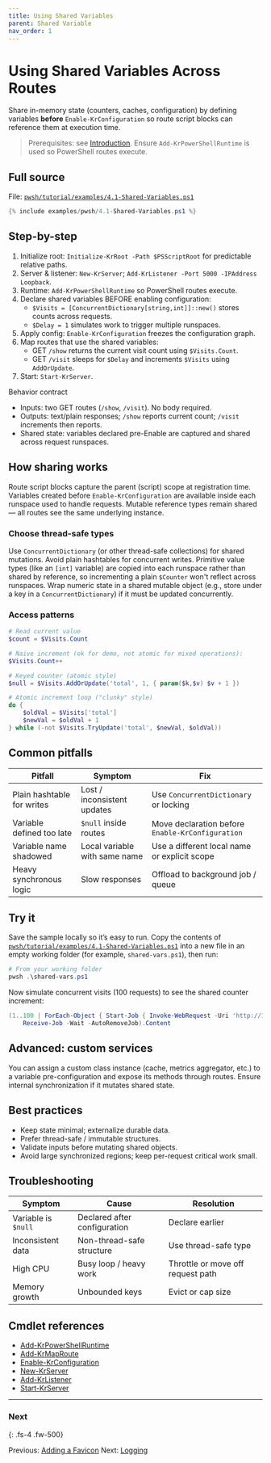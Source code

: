 ```yaml
---
title: Using Shared Variables
parent: Shared Variable
nav_order: 1
---
```


# Using Shared Variables Across Routes

Share in-memory state (counters, caches, configuration) by defining variables **before** `Enable-KrConfiguration`
so route script blocks can reference them at execution time.

> Prerequisites: see [Introduction][Introduction]. Ensure `Add-KrPowerShellRuntime` is used so PowerShell
> routes execute.

## Full source

File: [`pwsh/tutorial/examples/4.1-Shared-Variables.ps1`][4.1-Shared-Variables.ps1]

```powershell
{% include examples/pwsh/4.1-Shared-Variables.ps1 %}
```

## Step-by-step

1. Initialize root: `Initialize-KrRoot -Path $PSScriptRoot` for predictable relative paths.
2. Server & listener: `New-KrServer`; `Add-KrListener -Port 5000 -IPAddress Loopback`.
3. Runtime: `Add-KrPowerShellRuntime` so PowerShell routes execute.
4. Declare shared variables BEFORE enabling configuration:
    - `$Visits = [ConcurrentDictionary[string,int]]::new()` stores counts across requests.
    - `$Delay = 1` simulates work to trigger multiple runspaces.
5. Apply config: `Enable-KrConfiguration` freezes the configuration graph.
6. Map routes that use the shared variables:
    - GET `/show` returns the current visit count using `$Visits.Count`.
    - GET `/visit` sleeps for `$Delay` and increments `$Visits` using `AddOrUpdate`.
7. Start: `Start-KrServer`.

Behavior contract

- Inputs: two GET routes (`/show`, `/visit`). No body required.
- Outputs: text/plain responses; `/show` reports current count; `/visit` increments then reports.
- Shared state: variables declared pre-Enable are captured and shared across request runspaces.

## How sharing works

Route script blocks capture the parent (script) scope at registration time. Variables created before
`Enable-KrConfiguration` are available inside each runspace used to handle requests. Mutable reference types
remain shared — all routes see the same underlying instance.

### Choose thread-safe types

Use `ConcurrentDictionary` (or other thread-safe collections) for shared mutations. Avoid plain hashtables for
concurrent writes. Primitive value types (like an `[int]` variable) are copied into each runspace rather than
shared by reference, so incrementing a plain `$Counter` won't reflect across runspaces. Wrap numeric
state in a shared mutable object (e.g., store under a key in a `ConcurrentDictionary`) if it must be updated
concurrently.

### Access patterns

```powershell
# Read current value
$count = $Visits.Count

# Naive increment (ok for demo, not atomic for mixed operations):
$Visits.Count++

# Keyed counter (atomic style)
$null = $Visits.AddOrUpdate('total', 1, { param($k,$v) $v + 1 })

# Atomic increment loop ("clunky" style)
do {
    $oldVal = $Visits['total']
    $newVal = $oldVal + 1
} while (-not $Visits.TryUpdate('total', $newVal, $oldVal))
```

## Common pitfalls

| Pitfall                    | Symptom                       | Fix                                              |
|----------------------------|-------------------------------|--------------------------------------------------|
| Plain hashtable for writes | Lost / inconsistent updates   | Use `ConcurrentDictionary` or locking            |
| Variable defined too late  | `$null` inside routes         | Move declaration before `Enable-KrConfiguration` |
| Variable name shadowed     | Local variable with same name | Use a different local name or explicit scope     |
| Heavy synchronous logic    | Slow responses                | Offload to background job / queue                |

## Try it

Save the sample locally so it’s easy to run. Copy the contents of
[`pwsh/tutorial/examples/4.1-Shared-Variables.ps1`](pwsh/tutorial/examples/4.1-Shared-Variables.ps1)
into a new file in an empty working folder (for example, `shared-vars.ps1`), then run:

```powershell
# From your working folder
pwsh .\shared-vars.ps1
```

Now simulate concurrent visits (100 requests) to see the shared counter increment:

```powershell
(1..100 | ForEach-Object { Start-Job { Invoke-WebRequest -Uri 'http://127.0.0.1:5000/visit' } } |
    Receive-Job -Wait -AutoRemoveJob).Content
```

## Advanced: custom services

You can assign a custom class instance (cache, metrics aggregator, etc.) to a variable pre-configuration and
expose its methods through routes. Ensure internal synchronization if it mutates shared state.

## Best practices

- Keep state minimal; externalize durable data.
- Prefer thread-safe / immutable structures.
- Validate inputs before mutating shared objects.
- Avoid large synchronized regions; keep per-request critical work small.

## Troubleshooting

| Symptom             | Cause                        | Resolution                        |
|---------------------|------------------------------|-----------------------------------|
| Variable is `$null` | Declared after configuration | Declare earlier                   |
| Inconsistent data   | Non-thread-safe structure    | Use thread-safe type              |
| High CPU            | Busy loop / heavy work       | Throttle or move off request path |
| Memory growth       | Unbounded keys               | Evict or cap size                 |

## Cmdlet references

- [Add-KrPowerShellRuntime][Add-KrPowerShellRuntime]
- [Add-KrMapRoute][Add-KrMapRoute]
- [Enable-KrConfiguration][Enable-KrConfiguration]
- [New-KrServer][New-KrServer]
- [Add-KrListener][Add-KrListener]
- [Start-KrServer][Start-KrServer]

---

### Next

{: .fs-4 .fw-500}

Previous: [Adding a Favicon](../3.static/4.Favicon)
Next: [Logging](../5.logging/index)

[4.1-Shared-Variables.ps1]: /pwsh/tutorial/examples/4.1-Shared-Variables.ps1
[Add-KrPowerShellRuntime]: /pwsh/cmdlets/Add-KrPowerShellRuntime
[Add-KrMapRoute]: /pwsh/cmdlets/Add-KrMapRoute
[Enable-KrConfiguration]: /pwsh/cmdlets/Enable-KrConfiguration
[New-KrServer]: /pwsh/cmdlets/New-KrServer
[Add-KrListener]: /pwsh/cmdlets/Add-KrListener
[Start-KrServer]: /pwsh/cmdlets/Start-KrServer
[Introduction]: ../1.introduction/index#prerequisites
